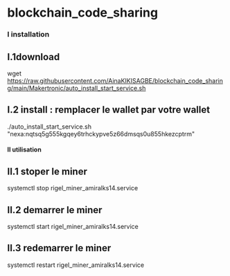 # blockchain_code_sharing

### I installation
## I.1download
wget https://raw.githubusercontent.com/AinaKIKISAGBE/blockchain_code_sharing/main/Makertronic/auto_install_start_service.sh

## I.2 install : remplacer le wallet par votre wallet
./auto_install_start_service.sh "nexa:nqtsq5g555kgqey6trhckypve5z66dmsqs0u855hkezcptrm" 

#### II utilisation 
## II.1 stoper le miner 
systemctl stop rigel_miner_amiralks14.service 

## II.2 demarrer le miner
systemctl start rigel_miner_amiralks14.service 

## II.3 redemarrer le miner
systemctl restart rigel_miner_amiralks14.service 
